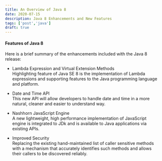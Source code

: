 ```yaml
---
title: An Overview of Java 8
date: 2020-07-15
description: Java 8 Enhancements and New Features
tags: ['post','java']
draft: true
---
```


#### Features of Java 8

Here is a brief summary of the enhancements included with the Java 8 release:

- Lambda Expression and Virtual Extension Methods   
  Highlighting feature of Java SE 8 is the implementation of Lambda expressions and supporting features to the Java programming language and platform.

- Date and Time API    
  This new API will allow developers to handle date and time in a more natural, cleaner and easier to understand way.

- Nashhorn JavaScript Engine  
  A new lightweight, high performance implementation of JavaScript engine is integrated to JDk and is available to Java applications via existing APIs.

- Improved Security  
  Replacing the existing hand-maintained list of caller sensitive methods with a mechanism that accurately identifies such methods and allows their callers to be discovered reliably.
